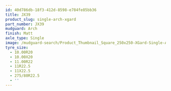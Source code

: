 ```yaml
---
id: 40d786db-18f3-412d-8598-e784fe85bb36
title: JX39
product_slug: single-arch-xgard
part_number: JX39
mudguard: Arch
finish: Matt
axle_type: Single
image: /mudguard-search/Product_Thumbnail_Square_250x250-XGard-Single-Arch.jpg
tyre_size:
  - 10.00R20
  - 10.00X20
  - 11.00R22
  - 11R22.5
  - 11X22.5
  - 275/80R22.5
  - ''
---
```


